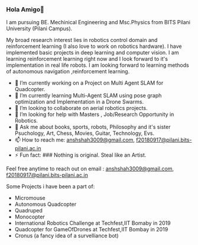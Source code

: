 ### Hola Amigo👋

I am pursuing BE. Mechinical Engineering and Msc.Physics from BITS Pilani University (Pilani Campus).

My broad research interest lies in robotics control domain and reinforcement learning (I also love to work on robotics hardware). I have implemented basic projects in deep learning and computer vision. I am learning reinforcement learning right now and I look forward to it's implementation in real life robots. I am looking forward to learning methods of autonomous navigation ,reinforcement learning.

- 🔭 I’m currently working on a Project on Multi Agent SLAM for Quadcopter.
- 🌱 I’m currently learning Multi-Agent SLAM using pose graph optimization and Implementation in a Drone Swarms.
- 👯 I’m looking to collaborate on aerial robotics projects.
- 🤔 I’m looking for help with Masters , Job/Research Opportunity in Robotics.
- 💬 Ask me about books, sports, robots, Philosophy and it's sister Psuchology, Art, Chess, Movies, Guitar, Technology, Evs.
- 📫 How to reach me: anshshah3009@gmail.com, f20180917@pilani.bits-pilani.ac.in
- ⚡ Fun fact: ### Nothing is original. Steal like an Artist.

Feel free anytime to reach out on email : anshshah3009@gmail.com, f20180917@pilani.bits-pilani.ac.in

Some Projects i have been a part of:
- Micromouse
- Autonomous Quadcopter
- Quadruped
- Monocopter
- International Robotics Challenge at Techfest,IIT Bomaby in 2019
- Quadcopter for GameOfDrones at Techfest,IIT Bombay in 2019
- Cronus (a fancy idea of a survelliance bot)
